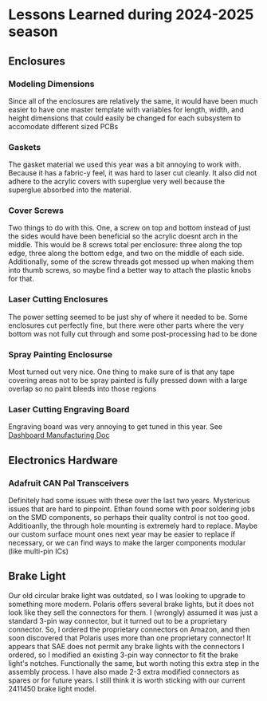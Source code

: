 # Lessons Learned during 2024-2025 season

## Enclosures

### Modeling Dimensions

Since all of the enclosures are relatively the same, it would have been much easier to have one master template with variables for length, width, and height dimensions that could easily be changed for each subsystem to accomodate different sized PCBs

### Gaskets

The gasket material we used this year was a bit annoying to work with. Because it has a fabric-y feel, it was hard to laser cut cleanly. It also did not adhere to the acrylic covers with superglue very well because the superglue absorbed into the material.

### Cover Screws

Two things to do with this. One, a screw on top and bottom instead of just the sides would have been beneficial so the acrylic doesnt arch in the middle. This would be 8 screws total per enclosure: three along the top edge, three along the bottom edge, and two on the middle of each side. Additionally, some of the screw threads got messed up when making them into thumb screws, so maybe find a better way to attach the plastic knobs for that.

### Laser Cutting Enclosures

The power setting seemed to be just shy of where it needed to be. Some enclosures cut perfectly fine, but there were other parts where the very bottom was not fully cut through and some post-processing had to be done

### Spray Painting Enclosurse

Most turned out very nice. One thing to make sure of is that any tape covering areas not to be spray painted is fully pressed down with a large overlap so no paint bleeds into those regions

### Laser Cutting Engraving Board

Engraving board was very annoying to get tuned in this year. See [Dashboard Manufacturing Doc](https://docs.google.com/document/d/1SboHkU5eu9X-XPbC42ve_8zeORpnQzHskEh5Oi-o60I/edit?usp=drive_link)


## Electronics Hardware

### Adafruit CAN Pal Transceivers

Definitely had some issues with these over the last two years. Mysterious issues that are hard to pinpoint. Ethan found some with poor soldering jobs on the SMD components, so perhaps their quality control is not too good. Additioanlly, the through hole mounting is extremely hard to replace. Maybe our custom surface mount ones next year may be easier to replace if necessary, or we can find ways to make the larger components modular (like multi-pin ICs)


## Brake Light

Our old circular brake light was outdated, so I was looking to upgrade to something more modern. Polaris offers several brake lights, but it does not look like they sell the connectors for them. I (wrongly) assumed it was just a standard 3-pin way connector, but it turned out to be a proprietary connector. So, I ordered the proprietary connectors on Amazon, and then soon discovered that Polaris uses more than one proprietary connector! It appears that SAE does not permit any brake lights with the connectors I ordered, so I modified an existing 3-pin way connector to fit the brake light's notches. Functionally the same, but worth noting this extra step in the assembly process. I have also made 2-3 extra modified connectors as spares or for future years. I still think it is worth sticking with our current 2411450 brake light model. 
